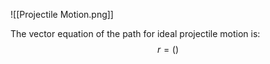 ![[Projectile Motion.png]]

The vector equation of the path for ideal projectile motion is:
$$
r=()
$$